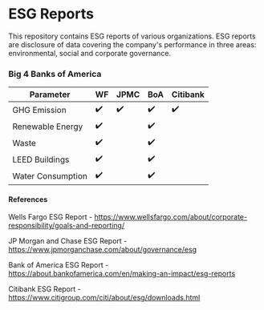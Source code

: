 # ESG Reports

This repository contains ESG reports of various organizations. ESG reports are disclosure of data covering the company's performance in three areas: environmental, social and corporate governance.

### Big 4 Banks of America

| Parameter | WF | JPMC | BoA | Citibank |
| -----     |--- |----  |---- |------    |
|GHG Emission | :heavy_check_mark: | :heavy_check_mark:  | :heavy_check_mark: | :heavy_check_mark: |
|Renewable Energy|  :heavy_check_mark: |                 | :heavy_check_mark: |                    |
|Waste           |  :heavy_check_mark: |                 | :heavy_check_mark: |                    |
|LEED Buildings  |  :heavy_check_mark: |                 | :heavy_check_mark: |                    |
|Water Consumption |  :heavy_check_mark: |                 | :heavy_check_mark: |                    |




#### References
Wells Fargo ESG Report - https://www.wellsfargo.com/about/corporate-responsibility/goals-and-reporting/

JP Morgan and Chase ESG Report - https://www.jpmorganchase.com/about/governance/esg

Bank of America ESG Report - https://about.bankofamerica.com/en/making-an-impact/esg-reports

Citibank ESG Report - https://www.citigroup.com/citi/about/esg/downloads.html
